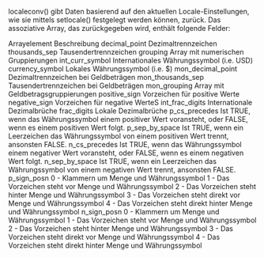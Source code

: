 localeconv() gibt Daten basierend auf den aktuellen Locale-Einstellungen, wie sie mittels setlocale() festgelegt werden können, zurück. Das assoziative Array, das zurückgegeben wird, enthält folgende Felder:

Arrayelement	Beschreibung
decimal_point	Dezimaltrennzeichen
thousands_sep	Tausendertrennzeichen
grouping	Array mit numerischen Gruppierungen
int_curr_symbol	Internationales Währungssymbol (i.e. USD)
currency_symbol	Lokales Währungssymbol (i.e. $)
mon_decimal_point	Dezimaltrennzeichen bei Geldbeträgen
mon_thousands_sep	Tausendertrennzeichen bei Geldbeträgen
mon_grouping	Array mit Geldbetragsgruppierungen
positive_sign	Vorzeichen für positive Werte
negative_sign	Vorzeichen für negative WerteS
int_frac_digits	Internationale Dezimalbrüche
frac_digits	Lokale Dezimalbrüche
p_cs_precedes	Ist TRUE, wenn das Währungssymbol einem positiver Wert voransteht, oder FALSE, wenn es einem positiven Wert folgt.
p_sep_by_space	Ist TRUE, wenn ein Leerzeichen das Währungssymbol von einem positiven Wert trennt, ansonsten FALSE.
n_cs_precedes	Ist TRUE, wenn das Währungssymbol einem negativer Wert voransteht, oder FALSE, wenn es einem negativen Wert folgt.
n_sep_by_space	Ist TRUE, wenn ein Leerzeichen das Währungssymbol von einem negativen Wert trennt, ansonsten FALSE.
p_sign_posn	
0 - Klammern um Menge und Währungssymbol
1 - Das Vorzeichen steht vor Menge und Währungssymbol
2 - Das Vorzeichen steht hinter Menge und Währungssymbol
3 - Das Vorzeichen steht direkt vor Menge und Währungssymbol
4 - Das Vorzeichen steht direkt hinter Menge und Währungssymbol
n_sign_posn	
0 - Klammern um Menge und Währungssymbol
1 - Das Vorzeichen steht vor Menge und Währungssymbol
2 - Das Vorzeichen steht hinter Menge und Währungssymbol
3 - Das Vorzeichen steht direkt vor Menge und Währungssymbol
4 - Das Vorzeichen steht direkt hinter Menge und Währungssymbol